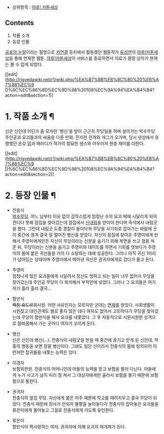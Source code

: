   * 상위항목 : [야후! 카툰세상](%EC%95%BC%ED%9B%84%21%20%EC%B9%B4%ED%88%B0%EC%84%B8%EC%83%81.md)  

## Contents

    

1. 작품 소개 
2. 등장 인물 

[공포의 눈알](%EA%B3%B5%ED%8F%AC%EC%9D%98%20%EB%88%88%EC%95%8C.md)이라는 필명으로
[카연갤](%EC%B9%B4%EC%97%B0%EA%B0%A4.md) 등지에서 활동했던 웹툰작가
[유성연](%EC%9C%A0%EC%84%B1%EC%97%B0.md)이 [야후!카툰세상](%EC%95%BC%ED%9B%84%21%20%EC%B9%B4%ED%88%B0%EC%84%B8%EC%83%81.md)을 통해
연재한 웹툰. [야후!카툰세상](%EC%95%BC%ED%9B%84%21%20%EC%B9%B4%ED%88%B0%EC%84%B8%EC%83%81.md)이
서비스를 종료하면서 자료가 몽땅 날아가 현재는 볼 수 없게 되었다.

[[edit](http://rigvedawiki.net/r1/wiki.php/%EA%B7%B8%EB%8C%80%20%EB%A7%88%EC%9
D%8C%EC%86%8D%EC%9D%98%20108%EC%9A%94%EA%B4%B4?action=edit&section=1)]

# 1. 작품 소개 ¶

신은 신인데 어딘가 좀 모자란 '병신'을 받아 근근히 무당일을 하며 살아가는 박수무당 주인공과 요괴들과의 싸움을 다룬 만화. 진지한 전개와
개그가 오가며, 당시 넷상에서 유행했던 온갖 [밈](%EB%B0%88.md)과 패러디가 작가의 절묘한 센스와 어우러져 한층 재미를
더한다.

  

[[edit](http://rigvedawiki.net/r1/wiki.php/%EA%B7%B8%EB%8C%80%20%EB%A7%88%EC%9
D%8C%EC%86%8D%EC%9D%98%20108%EC%9A%94%EA%B4%B4?action=edit&section=2)]

# 2. 등장 인물 ¶

  * 전충식  
[박수무당](%EB%B0%95%EC%88%98%EB%AC%B4%EB%8B%B9.md). 어느 날부터 이유 없이 갑작스럽게 엄청난 수의
요괴 떼에 시달리게 되어 견디다 못해 점집을 찾아갔는데 점집에서 [신내림](%EC%8B%A0%EB%82%B4%EB%A6%BC.md)을
받아야 한다며 즉석에서 내림굿을 했다. 그런데 내림굿 도중 경찰이 들이닥쳐 무당을 사기죄로 잡아가는 바람에 굿이 중간에 끊겨 결국 덜 떨어진
병신을 받았다. 자신의 점집에 찾아온 주영미에게 반해서 주영미에게만은 자신이 무당이라는 신분을 숨기기 위해 복면을 쓰고 점을 쳐 준 뒤,
무당이라는 신분을 숨기고 주영미와 데이트를 하면서 기회를 엿보다가 주영미의 몸에 붙은 귀신들을 거의 다 소탕하는 데에 성공한다. 그러나 아직
귀신 1마리가 남아있는 상태이며 주영미에서 떼어낸 귀신은 권귀자에게로 갔다가 돌고 돈다.

  * 주영미  
엄청나게 많은 요괴들에게 시달려서 정신도 멍하고 되는 일이 너무 없어서 무당을 찾아갔는데 주인공 무당이 다 퇴치해서 부적안에 넣었다. 그러나
그 요괴들은 여기저기 흘러 흘러 결국...

  * 함만식  
<del>짝퉁 효도르</del>회사원. 어떤 사유인지는 모르지만 군대는 [면제](%EB%A9%B4%EC%A0%9C.md)를 받았다.
사회생활이 시원찮고 대인관계도 별로 좋지 않은 데다 여자도 없어서 고민하다가 무당을 찾아갔는데 무당이 함만식을 패서 요괴를 내쫓았다. 그 후
자동적으로 시원시원한 성격으로 탈바꿈해서 가는 곳마다 여자가 꼬이게 된다.

  * 병신  
신은 신인데 병신(...). 전충식이 내림굿을 받을 때 중간에 끊기고 받게 된 신인데, 작중의 행동을 보면 정말 병신이다. 그래도 일단
신이라서 전충식의 몸에 빙의되어 이런저런 잡귀들을 내쫓는 능력은 있다.

  * 이경자  
보험외판원. 전충식의 어머니인데 아들의 능력을 믿고 보험을 팔러 다닌다. 아들에게 누가 사고가 날지 미리 점 쳐서 그 대상자에게만 골라서
보험을 팔기 때문에 보험왕으로 통한다.

  * 권귀자  
전충식의 옆집 무당. 자신에게 붙은 저주 때문에 학교를 때려치우고 결국 무당이 되었다. 전충식 때문에 장사가 안되자 불평을 늘어놓다가
전충식이 잡아놓은 요괴들을 류은미에게 풀어놓고 그걸로 전충식에게 가도록 유인한다.

  * 류은미  
함만식이 짝사랑하는 여자. 권귀자에 의해 요괴의 매개체가 된다.

